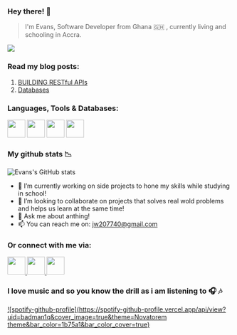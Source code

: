<h3>Hey there! 👋 </h3>

> I'm Evans, Software Developer from  Ghana 🇬🇭 , currently living and schooling in Accra.

![](https://komarev.com/ghpvc/?username=evans646)

<h3>
    Read my blog posts:
</h3>
<ol style="listStyle:none" >
    <li>
        <a href="https://evansblog.hashnode.dev/building-restful-apis">BUILDING RESTful APIs</a>
    </li>
    <li>
        <a href="https://evansblog.hashnode.dev/databases">Databases</a>
    </li>
</ol>
<h3>
  Languages, Tools & Databases:
</h3>

<p align='left' dir='auto'>
<img src="https://img.icons8.com/color/48/000000/html-5--v2.png" width="40" height="40"/>
<img src="https://img.icons8.com/color/50/000000/css3.png" width="40" height="40"/>
<img src="https://img.icons8.com/color/48/000000/javascript--v1.png"width="40" height="40" />
<img src="https://img.icons8.com/color/48/000000/bootstrap.png" width="40" height="40"/>
</p>

 <h3>
    My github stats 📉
</h3>

![Evans's GitHub stats](https://github-readme-stats.vercel.app/api?username=evans646&show_icons=true&theme=radical)


- 🔭 I’m currently working on side projects to hone my skills  while studying in school!
- 👯 I’m looking to collaborate on projects that solves real wold problems and helps us learn at the same time!
- 💬 Ask me about anthing!
- 📫 You can reach me on: jw207740@gmail.com

<h3>
    Or connect with me via:
</h3>

 <p align='left' dir='auto'>
 <a href="https://www.linkedin.com/in/evansprofile/">
     <img src="https://img.icons8.com/fluency/48/000000/linkedin.png"  width="40" height="40"/>
 </a>
 <a href="https://web.facebook.com/evansodeneho.ansong/">
    <img src="https://img.icons8.com/fluency/48/000000/facebook-new.png"  width="40" height="40"/>
 </a>
 <a href="https://www.instagram.com/loveyours.164/">
    <img src="https://img.icons8.com/fluency/48/000000/instagram-new.png"  width="40" height="40">
 </a>
</p>


<h3>
    I love music and so you know the drill as i am listening to 🎧 🎶 
</h3>

<p dir="auto">
    
[![spotify-github-profile](https://spotify-github-profile.vercel.app/api/view?uid=badman1q&cover_image=true&theme=Novatorem theme&bar_color=1b75a1&bar_color_cover=true)](https://github.com/kittinan/spotify-github-profile)

</p>

